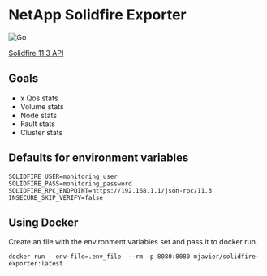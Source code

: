 # NetApp Solidfire Exporter

![Go](https://github.com/mjavier2k/solidfire-exporter/workflows/Go/badge.svg?event=push)

[Solidfire 11.3 API](https://library.netapp.com/ecm/ecm_download_file/ECMLP2856155)

## Goals
- x Qos stats
- Volume stats
- Node stats
- Fault stats
- Cluster stats

## Defaults for environment variables

```
SOLIDFIRE_USER=monitoring_user
SOLIDFIRE_PASS=monitoring_password
SOLIDFIRE_RPC_ENDPOINT=https://192.168.1.1/json-rpc/11.3
INSECURE_SKIP_VERIFY=false
```

## Using Docker

Create an file with the environment variables set and pass it to docker run. 

```
docker run --env-file=.env_file  --rm -p 8080:8080 mjavier/solidfire-exporter:latest
```
